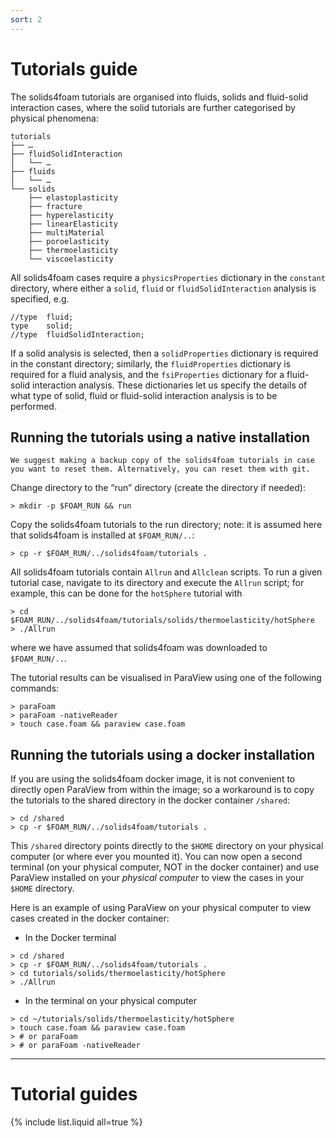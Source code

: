 ```yaml
---
sort: 2
---
```


# Tutorials guide

The solids4foam tutorials are organised into fluids, solids and fluid-solid interaction cases, where the solid tutorials are further categorised by physical phenomena:

```
tutorials
├── …
├── fluidSolidInteraction
│   └── …
├── fluids
│   └── …
└── solids
    ├── elastoplasticity
    ├── fracture
    ├── hyperelasticity
    ├── linearElasticity
    ├── multiMaterial
    ├── poroelasticity
    ├── thermoelasticity
    └── viscoelasticity
```

All solids4foam cases require a `physicsProperties` dictionary in the `constant` directory, where either a `solid`, `fluid` or `fluidSolidInteraction` analysis is specified, e.g.
```
//type  fluid;
type    solid;
//type  fluidSolidInteraction;
```
If a solid analysis is selected, then a `solidProperties` dictionary is required in the constant directory; similarly, the `fluidProperties` dictionary is required for a fluid analysis, and the `fsiProperties` dictionary for a fluid-solid interaction analysis. These dictionaries let us specify the details of what type of solid, fluid or fluid-solid interaction analysis is to be performed.


## Running the tutorials using a native installation

```tip
We suggest making a backup copy of the solids4foam tutorials in case you want to reset them. Alternatively, you can reset them with git.
```

Change directory to the “run” directory (create the directory if needed):
```
> mkdir -p $FOAM_RUN && run
```

Copy the solids4foam tutorials to the run directory; note: it is assumed here that solids4foam is installed at `$FOAM_RUN/..`:
```
> cp -r $FOAM_RUN/../solids4foam/tutorials .
```

All solids4foam tutorials contain `Allrun` and `Allclean` scripts. To run a given tutorial case, navigate to its directory and execute the `Allrun` script; for example, this can be done for the `hotSphere` tutorial with
```
> cd $FOAM_RUN/../solids4foam/tutorials/solids/thermoelasticity/hotSphere
> ./Allrun
```
where we have assumed that solids4foam was downloaded to `$FOAM_RUN/..`.

The tutorial results can be visualised in ParaView using one of the following commands:
```
> paraFoam
> paraFoam -nativeReader
> touch case.foam && paraview case.foam
```

## Running the tutorials using a docker installation

If you are using the solids4foam docker image, it is not convenient to directly open ParaView from within the image; so a workaround is to copy the tutorials to the shared directory in the docker container `/shared`:
```
> cd /shared
> cp -r $FOAM_RUN/../solids4foam/tutorials .
```
This `/shared` directory points directly to the `$HOME` directory on your physical computer (or where ever you mounted it). You can now open a second terminal (on your physical computer, NOT in the docker container) and use ParaView installed on your *physical computer* to view the cases in your `$HOME` directory.

Here is an example of using ParaView on your physical computer to view cases created in the docker container:

- In the Docker terminal
```
> cd /shared
> cp -r $FOAM_RUN/../solids4foam/tutorials .
> cd tutorials/solids/thermoelasticity/hotSphere
> ./Allrun
```
- In the terminal on your physical computer
```
> cd ~/tutorials/solids/thermoelasticity/hotSphere
> touch case.foam && paraview case.foam
> # or paraFoam
> # or paraFoam -nativeReader
```


---

# Tutorial guides

{% include list.liquid all=true %}
